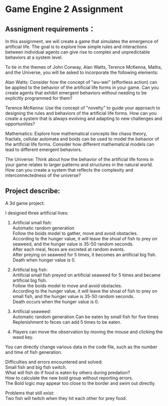 # Game Engine 2 Assignment

## Assnigment requirements：

In this assignment, we will create a game that simulates the emergence of artificial life. The goal is to explore how simple rules and interactions between individual agents can give rise to complex and unpredictable behaviors at a system level.

To tie in the themes of John Conway, Alan Watts, Terence McKenna, Maths, and the Universe, you will be asked to incorporate the following elements:

Alan Watts: Consider how the concept of "wu-wei" (effortless action) can be applied to the behavior of the artificial life forms in your game. Can you create agents that exhibit emergent behaviors without needing to be explicitly programmed for them?

Terence McKenna: Use the concept of "novelty" to guide your approach to designing the rules and behaviors of the artificial life forms. How can you create a system that is always evolving and adapting to new challenges and opportunities?

Mathematics: Explore how mathematical concepts like chaos theory, fractals, cellular automata and boids can be used to model the behavior of the artificial life forms. Consider how different mathematical models can lead to different emergent behaviors.

The Universe: Think about how the behavior of the artificial life forms in your game relates to larger patterns and structures in the natural world. How can you create a system that reflects the complexity and interconnectedness of the universe?

## Project describe:

A 3d game project:

I designed three artificial lives:  
1. Artificial small fish:  
Automatic random generation  
Follow the boids model to gather, move and avoid obstacles.  
According to the hunger value, it will leave the shoal of fish to prey on seaweed, and the hunger value is 35-50 random seconds.  
After each meal, feces are excreted at random events.  
After preying on seaweed for 5 times, it becomes an artificial big fish.  
Death when hunger value is 0.  

2. Artificial big fish:  
Artificial small fish preyed on artificial seaweed for 5 times and became artificial big fish.  
Follow the boids model to move and avoid obstacles.  
According to the hunger value, it will leave the shoal of fish to prey on small fish, and the hunger value is 35-50 random seconds.  
Death occurs when the hunger value is 0.  

3. Artificial seaweed:  
Automatic random generation 
Can be eaten by small fish for five times  
Replenishment to feces can add 5 times to be eaten.  

4. Players can move the observation by moving the mouse and clicking the wasd key.  

You can directly change various data in the code file, such as the number and time of fish generation.  

Difficulties and errors encountered and solved:  
Small fish and big fish switch.  
What will fish do if food is eaten by others during predation?  
How to calculate the new boid group without reporting errors.  
The Boid logic may appear too close to the border and swim out directly.  

Problems that still exist:  
Two fish will twitch when they hit each other for prey food.  
